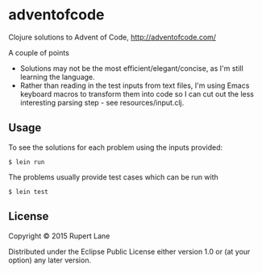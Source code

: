 # adventofcode

Clojure solutions to Advent of Code, http://adventofcode.com/

A couple of points

* Solutions may not be the most efficient/elegant/concise, as I'm still learning the language.
* Rather than reading in the test inputs from text files, I'm using Emacs keyboard macros to transform them into code so I can cut out the less interesting parsing step - see resources/input.clj. 

## Usage

To see the solutions for each problem using the inputs provided:

    $ lein run

The problems usually provide test cases which can be run with

    $ lein test

## License

Copyright © 2015 Rupert Lane

Distributed under the Eclipse Public License either version 1.0 or (at
your option) any later version.
